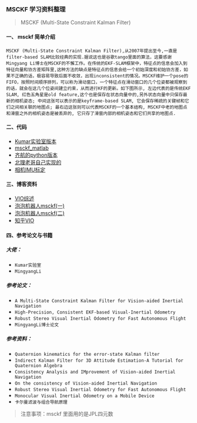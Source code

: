 ### MSCKF 学习资料整理

> MSCKF (Multi-State Constraint Kalman Filter)

#### 一、 msckf 简单介绍

	MSCKF (Multi-State Constraint Kalman Filter),从2007年提出至今,一直是filter-based SLAM比较经典的实现.据说这也是谷歌tango里面的算法，这要感谢Mingyang Li博士在MSCKF的不懈工作。在传统的EKF-SLAM框架中，特征点的信息会加入到特征向量和协方差矩阵里,这种方法的缺点是特征点的信息会给一个初始深度和初始协方差，如果不正确的话，极容易导致后面不收敛，出现inconsistent的情况。MSCKF维护一个pose的FIFO，按照时间顺序排列，可以称为滑动窗口，一个特征点在滑动窗口的几个位姿都被观察到的话，就会在这几个位姿间建立约束，从而进行KF的更新。如下图所示, 左边代表的是传统EKF SLAM, 红色五角星是old feature,这个也是保存在状态向量中的,另外状态向量中只保存最新的相机姿态; 中间这张可以表示的是keyframe-based SLAM, 它会保存稀疏的关键帧和它们之间相关联的地图点; 最右边这张则可以代表MSCKF的一个基本结构, MSCKF中老的地图点和滑窗之外的相机姿态是被丢弃的, 它只存了滑窗内部的相机姿态和它们共享的地图点.

#### 二、代码

+ [Kumar实验室版本](https://github.com/KumarRobotics/msckf_vio)
+ [msckf_matlab](https://github.com/yuzhou42/MSCKF)
+ [齐航的python版本](https://github.com/uoip/stereo_msckf)
+ [北理老哥自己实现的](https://github.com/TurtleZhong/msckf_mono)
+ [相机IMU标定](https://github.com/ethz-asl/kalibr)

#### 三、博客资料

+ [VIO综述](https://blog.csdn.net/xiaoxiaowenqiang/article/details/81192045)
+ [泡泡机器人msckf(一)](http://www.sohu.com/a/271224863_715754)
+ [泡泡机器人msckf(二)](http://www.sohu.com/a/271370131_715754)
+ [知乎VIO](https://www.zhihu.com/question/53571648/answer/137726592)

#### 四、参考论文与书籍

##### 大佬：

+ `Kumar实验室`
+ `MingyangLi`

##### 参考论文：

+ `A Multi-State Constraint Kalman Filter for Vision-aided Inertial Navigation`
+ `High-Precision, Consistent EKF-based Visual-Inertial Odometry`
+ `Robust Stereo Visual Inertial Odometry for Fast Autonomous Flight`
+ `MingyangLi博士论文`

##### 参考资料：

+ `Quaternion kinematics for the error-state Kalman filter`
+ `Indirect Kalman Filter for 3D Attitude Estimation-A Tutorial for Quaternion Algebra`
+ `Consistency Analysis and IMprovement of Vision-aided Inertial Navigation`
+ `On the consistency of Vision-aided Inertial Navigation`
+ `Robust Stereo Visual Inertial Odometry for Fast Autonomous Flight`
+ `Monocular Visual Inertial Odometry on a Mobile Device`
+ `卡尔曼滤波与组合导航原理`

> 注意事项：msckf 里面用的是JPL四元数